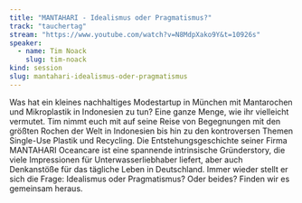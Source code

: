 ```yaml
---
title: "MANTAHARI - Idealismus oder Pragmatismus?"
track: "tauchertag"
stream: "https://www.youtube.com/watch?v=N8MdpXako9Y&t=10926s"
speaker:
  - name: Tim Noack
    slug: tim-noack
kind: session
slug: mantahari-idealismus-oder-pragmatismus
---
```


Was hat ein kleines nachhaltiges Modestartup in München mit Mantarochen und Mikroplastik in Indonesien zu tun? Eine ganze Menge, wie ihr vielleicht vermutet. Tim nimmt euch mit auf seine Reise von Begegnungen mit den größten Rochen der Welt in Indonesien bis hin zu den kontroversen Themen Single-Use Plastik und Recycling. Die Entstehungsgeschichte seiner Firma MANTAHARI Oceancare ist eine spannende intrinsische Gründerstory, die viele Impressionen für Unterwasserliebhaber liefert, aber auch Denkanstöße für das tägliche Leben in Deutschland. Immer wieder stellt er sich die Frage: Idealismus oder Pragmatismus? Oder beides? Finden wir es gemeinsam heraus.

